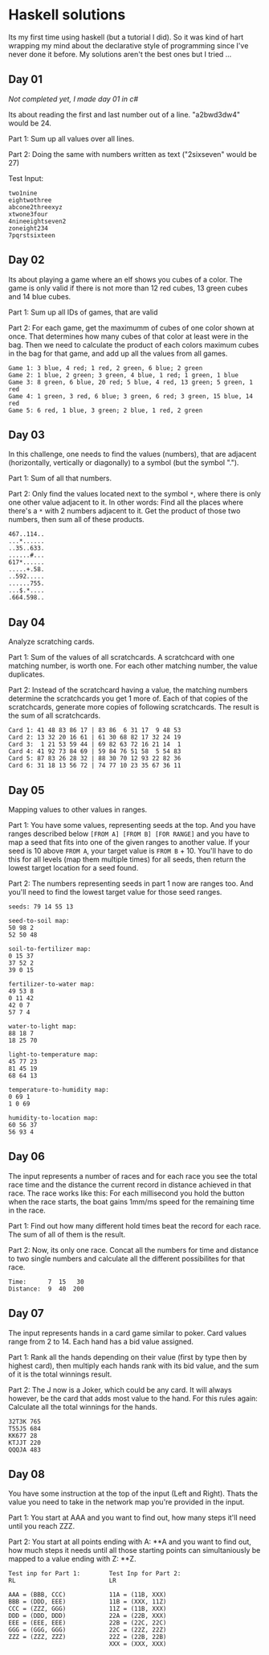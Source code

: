 # Haskell solutions

Its my first time using haskell (but a tutorial I did). So it was kind of hart wrapping my mind about the declarative style of programming since I've never done it before. My solutions aren't the best ones but I tried ...

## Day 01

_Not completed yet, I made day 01 in c#_

Its about reading the first and last number out of a line. "a2bwd3dw4" would be 24.

Part 1: Sum up all values over all lines.

Part 2: Doing the same with numbers written as text ("2sixseven" would be 27)

Test Input:

```
two1nine
eightwothree
abcone2threexyz
xtwone3four
4nineeightseven2
zoneight234
7pqrstsixteen
```

## Day 02

Its about playing a game where an elf shows you cubes of a color. The game is only valid if there is not more than 12 red cubes, 13 green cubes and 14 blue cubes.

Part 1: Sum up all IDs of games, that are valid

Part 2: For each game, get the maximumm of cubes of one color shown at once. That determines how many cubes of that color at least were in the bag. Then we need to calculate the product of each colors maximum cubes in the bag for that game, and add up all the values from all games.

```
Game 1: 3 blue, 4 red; 1 red, 2 green, 6 blue; 2 green
Game 2: 1 blue, 2 green; 3 green, 4 blue, 1 red; 1 green, 1 blue
Game 3: 8 green, 6 blue, 20 red; 5 blue, 4 red, 13 green; 5 green, 1 red
Game 4: 1 green, 3 red, 6 blue; 3 green, 6 red; 3 green, 15 blue, 14 red
Game 5: 6 red, 1 blue, 3 green; 2 blue, 1 red, 2 green
```

## Day 03

In this challenge, one needs to find the values (numbers), that are adjacent (horizontally, vertically or diagonally) to a symbol (but the symbol ".").

Part 1: Sum of all that numbers.

Part 2: Only find the values located next to the symbol `*`, where there is only one other value adjacent to it. In other words: Find all the places where there's a `*` with 2 numbers adjacent to it. Get the product of those two numbers, then sum all of these products.

```
467..114..
...*......
..35..633.
......#...
617*......
.....+.58.
..592.....
......755.
...$.*....
.664.598..
```

## Day 04

Analyze scratching cards.

Part 1: Sum of the values of all scratchcards. A scratchcard with one matching number, is worth one. For each other matching number, the value duplicates.

Part 2: Instead of the scratchcard having a value, the matching numbers determine the scratchcards you get 1 more of. Each of that copies of the scratchcards, generate more copies of following scratchcards. The result is the sum of all scratchcards.

```
Card 1: 41 48 83 86 17 | 83 86  6 31 17  9 48 53
Card 2: 13 32 20 16 61 | 61 30 68 82 17 32 24 19
Card 3:  1 21 53 59 44 | 69 82 63 72 16 21 14  1
Card 4: 41 92 73 84 69 | 59 84 76 51 58  5 54 83
Card 5: 87 83 26 28 32 | 88 30 70 12 93 22 82 36
Card 6: 31 18 13 56 72 | 74 77 10 23 35 67 36 11
```

## Day 05

Mapping values to other values in ranges.

Part 1: You have some values, representing seeds at the top. And you have ranges described below `[FROM A] [FROM B] [FOR RANGE]`
and you have to map a seed that fits into one of the given ranges to another value. If your seed is 10 above `FROM A`, your target value is `FROM B` + 10. You'll have to do this for all levels (map them multiple times) for all seeds, then return the lowest target location for a seed found.

Part 2: The numbers representing seeds in part 1 now are ranges too. And you'll need to find the lowest target value for those seed ranges.

```
seeds: 79 14 55 13

seed-to-soil map:
50 98 2
52 50 48

soil-to-fertilizer map:
0 15 37
37 52 2
39 0 15

fertilizer-to-water map:
49 53 8
0 11 42
42 0 7
57 7 4

water-to-light map:
88 18 7
18 25 70

light-to-temperature map:
45 77 23
81 45 19
68 64 13

temperature-to-humidity map:
0 69 1
1 0 69

humidity-to-location map:
60 56 37
56 93 4
```

## Day 06

The input represents a number of races and for each race you see the total race time and the distance the current record in distance achieved in that race. The race works like this: For each millisecond you hold the button when the race starts, the boat gains 1mm/ms speed for the remaining time in the race.

Part 1: Find out how many different hold times beat the record for each race. The sum of all of them is the result.

Part 2: Now, its only one race. Concat all the numbers for time and distance to two single numbers and calculate all the different
possibilites for that race.

```
Time:      7  15   30
Distance:  9  40  200
```

## Day 07

The input represents hands in a card game similar to poker. Card values range from 2 to 14. Each hand has a bid value assigned.

Part 1: Rank all the hands depending on their value (first by type then by highest card), then multiply each hands rank with its bid value, and the sum of it is the total winnings result.

Part 2: The J now is a Joker, which could be any card. It will always however, be the card that adds most value to the hand. For this rules again: Calculate all the total winnings for the hands.

```
32T3K 765
T55J5 684
KK677 28
KTJJT 220
QQQJA 483
```

## Day 08

You have some instruction at the top of the input (Left and Right). Thats the value you need to take in the network map you're provided in the input.

Part 1: You start at AAA and you want to find out, how many steps it'll need until you reach ZZZ.

Part 2: You start at all points ending with A: **A and you want to find out, how much steps it needs until all those starting points can simultaniously be mapped to a value ending with Z: **Z.

```
Test inp for Part 1:        Test Inp for Part 2:
RL                          LR

AAA = (BBB, CCC)            11A = (11B, XXX)
BBB = (DDD, EEE)            11B = (XXX, 11Z)
CCC = (ZZZ, GGG)            11Z = (11B, XXX)
DDD = (DDD, DDD)            22A = (22B, XXX)
EEE = (EEE, EEE)            22B = (22C, 22C)
GGG = (GGG, GGG)            22C = (22Z, 22Z)
ZZZ = (ZZZ, ZZZ)            22Z = (22B, 22B)
                            XXX = (XXX, XXX)
```
